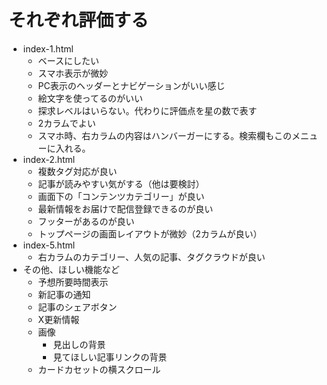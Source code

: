 # それぞれ評価する
- index-1.html
    - ベースにしたい
    - スマホ表示が微妙
    - PC表示のヘッダーとナビゲーションがいい感じ
    - 絵文字を使ってるのがいい
    - 探求レベルはいらない。代わりに評価点を星の数で表す
    - 2カラムでよい
    - スマホ時、右カラムの内容はハンバーガーにする。検索欄もこのメニューに入れる。
- index-2.html
    - 複数タグ対応が良い
    - 記事が読みやすい気がする（他は要検討）
    - 画面下の「コンテンツカテゴリー」が良い
    - 最新情報をお届けで配信登録できるのが良い
    - フッターがあるのが良い
    - トップページの画面レイアウトが微妙（2カラムが良い）
- index-5.html
    - 右カラムのカテゴリー、人気の記事、タグクラウドが良い
- その他、ほしい機能など
    - 予想所要時間表示
    - 新記事の通知
    - 記事のシェアボタン
    - X更新情報
    - 画像
        - 見出しの背景
        - 見てほしい記事リンクの背景
    - カードカセットの横スクロール